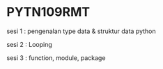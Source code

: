 # PYTN109RMT

sesi 1 : pengenalan type data & struktur data python

sesi 2 : Looping

sesi 3 : function, module, package
